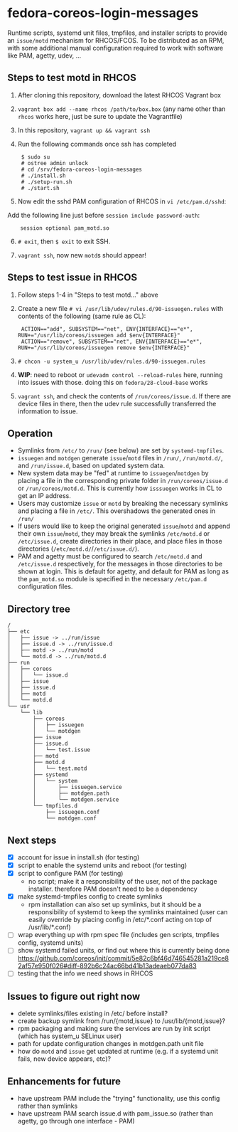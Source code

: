 # fedora-coreos-login-messages

Runtime scripts, systemd unit files, tmpfiles, and installer scripts to provide an `issue/motd` mechanism for RHCOS/FCOS. To be distributed as an RPM, with some additional manual configuration required to work with software like PAM, agetty, udev, ...

## Steps to test motd in RHCOS

1. After cloning this repository, download the latest RHCOS Vagrant box
2. `vagrant box add --name rhcos /path/to/box.box` (any name other than `rhcos` works here, just be sure to update the Vagrantfile)
3. In this repository, `vagrant up && vagrant ssh`
4. Run the following commands once ssh has completed

        $ sudo su
        # ostree admin unlock
        # cd /srv/fedora-coreos-login-messages
        # ./install.sh
        # ./setup-run.sh
        # ./start.sh

5. Now edit the sshd PAM configuration of RHCOS in `vi /etc/pam.d/sshd`:

Add the following line just before `session include password-auth`:

        session optional pam_motd.so

6. `# exit`, then `$ exit` to exit SSH.

7. `vagrant ssh`, now new `motd`s should appear!

## Steps to test issue in RHCOS

1. Follow steps 1-4 in "Steps to test motd..." above

2. Create a new file `# vi /usr/lib/udev/rules.d/90-issuegen.rules` with contents of the following (same rule as CL):

        ACTION=="add", SUBSYSTEM=="net", ENV{INTERFACE}=="e*", RUN+="/usr/lib/coreos/issuegen add $env{INTERFACE}"
        ACTION=="remove", SUBSYSTEM=="net", ENV{INTERFACE}=="e*", RUN+="/usr/lib/coreos/issuegen remove $env{INTERFACE}"

3. `# chcon -u system_u /usr/lib/udev/rules.d/90-issuegen.rules`

4. **WIP**: need to reboot or `udevadm control --reload-rules` here, running into issues with those. doing this on `fedora/28-cloud-base` works

5. `vagrant ssh`, and check the contents of `/run/coreos/issue.d`. If there are device files in there, then the udev rule successfully transferred the information to issue.

## Operation

- Symlinks from `/etc/` to `/run/` (see below) are set by `systemd-tmpfiles`.
- `issuegen` and `motdgen` generate `issue`/`motd` files in `/run/`, `/run/motd.d/`, and `/run/issue.d`, based on updated system data.
- New system data may be "fed" at runtime to `issuegen`/`motdgen` by placing a file in the corresponding private folder in `/run/coreos/issue.d` or `/run/coreos/motd.d`. This is currently how `isssuegen` works in CL to get an IP address.
- Users may customize `issue` or `motd` by breaking the necessary symlinks and placing a file in `/etc/`. This overshadows the generated ones in `/run/`
- If users would like to keep the original generated `issue`/`motd` and append their own `issue`/`motd`, they may break the symlinks `/etc/motd.d` or `/etc/issue.d`, create directories in their place, and place files in those directories (`/etc/motd.d/`/`/etc/issue.d/`).
- PAM and agetty must be configured to search `/etc/motd.d` and `/etc/issue.d` respectively, for the messages in those directories to be shown at login. This is default for agetty, and default for PAM as long as the `pam_motd.so` module is specified in the necessary `/etc/pam.d` configuration files.

## Directory tree

```
/
├── etc
│   ├── issue -> ../run/issue
│   ├── issue.d -> ../run/issue.d
│   ├── motd -> ../run/motd
│   └── motd.d -> ../run/motd.d
├── run
│   ├── coreos
│   │   └── issue.d
│   ├── issue
│   ├── issue.d
│   ├── motd
│   └── motd.d
└── usr
    └── lib
        ├── coreos
        │   ├── issuegen
        │   └── motdgen
        ├── issue
        ├── issue.d
        │   └── test.issue
        ├── motd
        ├── motd.d
        │   └── test.motd
        ├── systemd
        │   └── system
        │       ├── issuegen.service
        │       ├── motdgen.path
        │       └── motdgen.service
        └── tmpfiles.d
            ├── issuegen.conf
            └── motdgen.conf
```

## Next steps
- [x] account for issue in install.sh (for testing)
- [x] script to enable the systemd units and reboot (for testing)
- [x] script to configure PAM (for testing)
    - no script; make it a responsibility of the user, not of the package installer. therefore PAM doesn't need to be a dependency
- [x] make systemd-tmpfiles config to create symlinks
    - rpm installation can also set up symlinks, but it should be a responsibility of systemd to keep the symlinks maintained (user can easily override by placing config in /etc/\*.conf acting on top of /usr/lib/\*.conf)
- [ ] wrap everything up with rpm spec file (includes gen scripts, tmpfiles config, systemd units)
- [ ] show systemd failed units, or find out where this is currently being done https://github.com/coreos/init/commit/5e82c6bf46d746545281a219ce82af57e950f026#diff-892b6c24ac66bd41b13adeaeb077da83
- [ ] testing that the info we need shows in RHCOS

## Issues to figure out right now

- delete symlinks/files existing in /etc/ before install?
- create backup symlink from /run/{motd,issue} to /usr/lib/{motd,issue}?
- rpm packaging and making sure the services are run by init script (which has system_u SELinux user)
- path for update configuration changes in motdgen.path unit file
- how do `motd` and `issue` get updated at runtime (e.g. if a systemd unit fails, new device appears, etc)?

## Enhancements for future
- have upstream PAM include the "trying" functionality, use this config rather than symlinks
- have upstream PAM search issue.d with pam_issue.so (rather than agetty, go through one interface - PAM)
